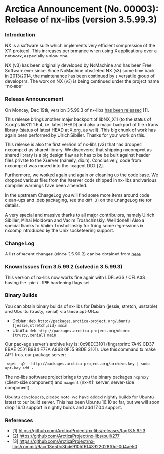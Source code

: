 # Arctica Announcement (No. 00003): Release of nx-libs (version 3.5.99.3)

### Introduction

NX is a software suite which implements very efficient compression of the
X11 protocol. This increases performance when using X applications over a
network, especially a slow one.

NX (v3) has been originally developed by NoMachine and has been Free
Software ever since. Since NoMachine obsoleted NX (v3) some time back in
2013/2014, the maintenance has been continued by a versatile group of
developers. The work on NX (v3) is being continued under the project name
"nx-libs".

### Release Announcement

On Monday, Dec 19th, version 3.5.99.3 of nx-libs [has been released](https://github.com/ArcticaProject/nx-libs/releases/tag/3.5.99.3) [1].

This release brings another major backport of libNX_X11 (to the status of X.org's libX11 1.6.4, i.e. latest HEAD) and also a major backport of the xtrans library (status of latest HEAD at X.org, as well). This big chunk of work has again been performed by Ulrich Sibiller. Thanks for your work on this.

This release is also the first version of nx-libs (v3) that has dropped nxcompext as shared library. We discovered that shipping nxcompext as shared library is a big design flaw as it has to be be built against header files private to the Xserver (namely, dix.h). Conclusively, code from nxcompext was moved into the nxagent DDX [2].

Furthermore, we worked again and again on cleaning up the code base. We dropped various files from the Xserver code shipped in nx-libs and various compilier warnings have been amended.

In the upstream ChangeLog you will find some more items around code clean-ups and .deb packaging, see the diff [3] on the ChangeLog file for details. 

A very special and massive thanks to all major contributors, namely Ulrich Sibiller, Mihai Moldovan and Vadim Troshchinskiy. Well done!!! Also a special thanks to Vadim Troshchinskiy for fixing some regressions in nxcomp introduced by the Unix socketeering support.

### Change Log

A list of recent changes (since 3.5.99.2) can be obtained from [here](https://github.com/ArcticaProject/nx-libs/commit/9acd13e50c3bde9105f6143922028f0de0d4ae50).

### Known Issues from 3.5.99.2 (solved in 3.5.99.3)

This version of nx-libs now works fine again with LDFLAGS / CFLAGS having the -pie / -fPIE hardening flags set.

### Binary Builds

You can obtain binary builds of nx-libs for Debian (jessie, stretch, unstable) and Ubuntu (trusty, xenial) via these apt-URLs:

  * Debian: ``deb http://packages.arctica-project.org/ubuntu {jessie,stretch,sid} main``
  * Ubuntu: ``deb http://packages.arctica-project.org/ubuntu {trusty,xenial} main``

Our package server's archive key is: 0x98DE3101 (fingerprint: 7A49 CD37 EBAE 2501 B9B4  F7EA A868 0F55 98DE 3101). Use this command to make APT trust our package server:

     wget -qO - http://packages.arctica-project.org/archive.key | sudo apt-key add -

The nx-libs software project brings to you the binary packages ``nxproxy`` (client-side component) and ``nxagent`` (nx-X11 server, server-side component).

Ubuntu developers, please note: we have added nightly builds for Ubuntu latest to our build server. This has been Ubuntu 16.10 so far, but we will soon drop 16.10 support in nightly builds and add 17.04 support. 

### References

 - [1] https://github.com/ArcticaProject/nx-libs/releases/tag/3.5.99.3
 - [2] https://github.com/ArcticaProject/nx-libs/pull/277
 - [3] https://github.com/ArcticaProject/nx-libs/commit/9acd13e50c3bde9105f6143922028f0de0d4ae50
